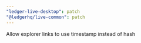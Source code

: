 ```yaml
---
"ledger-live-desktop": patch
"@ledgerhq/live-common": patch
---
```


Allow explorer links to use timestamp instead of hash
